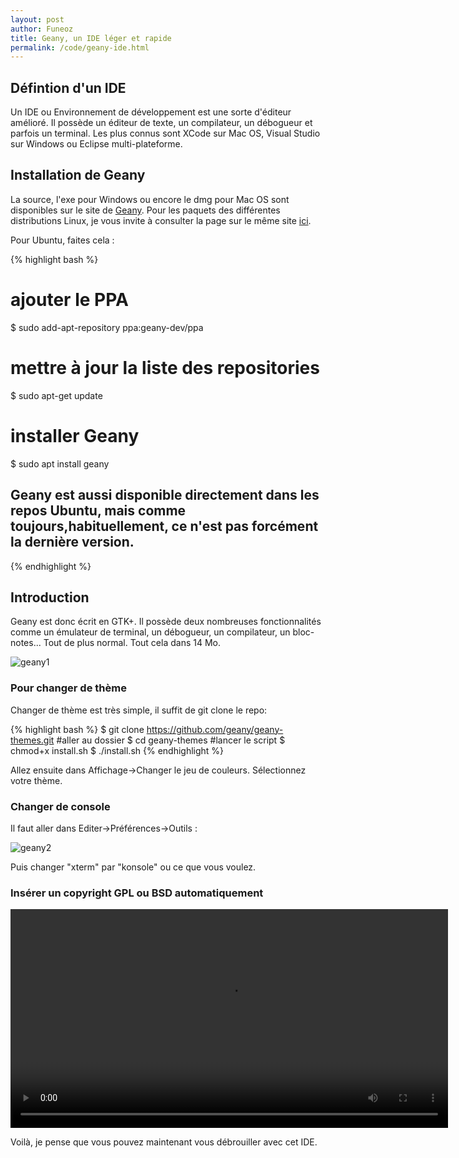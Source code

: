 ```yaml
---
layout: post
author: Funeoz
title: Geany, un IDE léger et rapide
permalink: /code/geany-ide.html
---
```


## Défintion d'un IDE

Un IDE ou Environnement de développement est une sorte d'éditeur amélioré. Il possède un éditeur de texte, un compilateur, un débogueur et parfois un terminal. Les plus connus sont XCode sur Mac OS, Visual Studio sur Windows ou Eclipse multi-plateforme.

## Installation de Geany

La source, l'exe pour Windows ou encore le dmg pour Mac OS sont disponibles sur le site de [Geany](https://www.geany.org/Download/Releases). 
Pour les paquets des différentes distributions Linux, je vous invite à consulter la page sur le même site [ici](https://www.geany.org/Download/ThirdPartyPackages). 

Pour Ubuntu, faites cela :

{% highlight bash %}
# ajouter le PPA
$ sudo add-apt-repository ppa:geany-dev/ppa
# mettre à jour la liste des repositories
$ sudo apt-get update 
# installer Geany
$ sudo apt install geany
## Geany est aussi disponible directement dans les repos Ubuntu, mais comme toujours,habituellement, ce n'est pas forcément la dernière version.
{% endhighlight %}

## Introduction

Geany est donc écrit en GTK+. Il possède deux nombreuses fonctionnalités comme un émulateur de terminal, un débogueur, un compilateur, un bloc-notes... Tout de plus normal. Tout cela dans 14 Mo.

![geany1](/techlovers/assets/image1geany.png)

### Pour changer de thème 

Changer de thème est très simple, il suffit de git clone le repo:

{% highlight bash %}
$ git clone https://github.com/geany/geany-themes.git
#aller au dossier
$ cd geany-themes
#lancer le script
$ chmod+x install.sh
$ ./install.sh
{% endhighlight %}

Allez ensuite dans Affichage->Changer le jeu de couleurs. Sélectionnez votre thème.

### Changer de console

Il faut aller dans Editer->Préférences->Outils : 

![geany2](/techlovers/assets/image2geany.png)

Puis changer "xterm" par "konsole" ou ce que vous voulez.

### Insérer un copyright GPL ou BSD automatiquement

<video width="700" height="auto" controls> <source src="{{ site.baseurl }}/assets/video1geany.mp4" type="video/mp4"> 
</video>

Voilà, je pense que vous pouvez maintenant vous débrouiller avec cet IDE.
